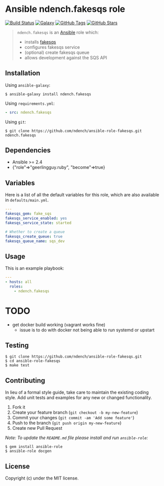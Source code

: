 # Ansible ndench.fakesqs role

[![Build Status](https://img.shields.io/travis/ndench/ansible-role-fakesqs.svg)](https://travis-ci.org/ndench/ansible-role-fakesqs)
[![Galaxy](http://img.shields.io/badge/galaxy-ndench.fakesqs-role-blue.svg)](https://galaxy.ansible.com/ndench/fakesqs)
[![GitHub Tags](https://img.shields.io/github/tag/ndench/ansible-role-fakesqs.svg)](https://github.com/ndench/ansible-role-fakesqs)
[![GitHub Stars](https://img.shields.io/github/stars/ndench/ansible-role-fakesqs.svg)](https://github.com/ndench/ansible-role-fakesqs)

> `ndench.fakesqs` is an [Ansible](http://www.ansible.com) role which:
>
> * installs [fakesqs](https://github.com/jubos/fake-s3)
> * configures fakesqs service
> * (optional) create fakesqs queue
> * allows development against the SQS API

## Installation

Using `ansible-galaxy`:

```shell
$ ansible-galaxy install ndench.fakesqs
```

Using `requirements.yml`:

```yaml
- src: ndench.fakesqs
```

Using `git`:

```shell
$ git clone https://github.com/ndench/ansible-role-fakesqs.git ndench.fakesqs
```

## Dependencies

* Ansible >= 2.4
* {"role"=>"geerlingguy.ruby", "become"=>true}

## Variables

Here is a list of all the default variables for this role, which are also available in `defaults/main.yml`.

```yaml
---
fakesqs_gem: fake_sqs
fakesqs_service_enabled: yes
fakesqs_service_state: started

# Whether to create a queue
fakesqs_create_queue: true
fakesqs_queue_name: sqs_dev


```


## Usage

This is an example playbook:

```yaml
---
- hosts: all
  roles:
    - ndench.fakesqs

```

# TODO

* get docker build working (vagrant works fine)
  * issue is to do with docker not being able to run systemd or upstart

## Testing

```shell
$ git clone https://github.com/ndench/ansible-role-fakesqs.git
$ cd ansible-role-fakesqs
$ make test
```

## Contributing
In lieu of a formal style guide, take care to maintain the existing coding style. Add unit tests and examples for any new or changed functionality.

1. Fork it
2. Create your feature branch (`git checkout -b my-new-feature`)
3. Commit your changes (`git commit -am 'Add some feature'`)
4. Push to the branch (`git push origin my-new-feature`)
5. Create new Pull Request

*Note: To update the `README.md` file please install and run `ansible-role`:*

```shell
$ gem install ansible-role
$ ansible-role docgen
```

## License
Copyright (c)  under the MIT license.
